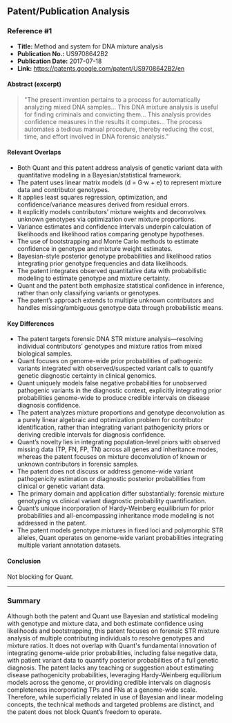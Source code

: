 ## Patent/Publication Analysis

### Reference #1

- **Title:** Method and system for DNA mixture analysis  
- **Publication No.:** US9708642B2  
- **Publication Date:** 2017-07-18  
- **Link:** https://patents.google.com/patent/US9708642B2/en  

#### Abstract (excerpt)

> "The present invention pertains to a process for automatically analyzing mixed DNA samples... This DNA mixture analysis is useful for finding criminals and convicting them... This analysis provides confidence measures in the results it computes... The process automates a tedious manual procedure, thereby reducing the cost, time, and effort involved in DNA forensic analysis."

#### Relevant Overlaps

- Both Quant and this patent address analysis of genetic variant data with quantitative modeling in a Bayesian/statistical framework.
- The patent uses linear matrix models (d = G·w + e) to represent mixture data and contributor genotypes.
- It applies least squares regression, optimization, and confidence/variance measures derived from residual errors.
- It explicitly models contributors’ mixture weights and deconvolves unknown genotypes via optimization over mixture proportions.
- Variance estimates and confidence intervals underpin calculation of likelihoods and likelihood ratios comparing genotype hypotheses.
- The use of bootstrapping and Monte Carlo methods to estimate confidence in genotype and mixture weight estimates.
- Bayesian-style posterior genotype probabilities and likelihood ratios integrating prior genotype frequencies and data likelihoods.
- The patent integrates observed quantitative data with probabilistic modeling to estimate genotype and mixture certainty.
- Quant and the patent both emphasize statistical confidence in inference, rather than only classifying variants or genotypes.
- The patent’s approach extends to multiple unknown contributors and handles missing/ambiguous genotype data through probabilistic means.

#### Key Differences

- The patent targets forensic DNA STR mixture analysis—resolving individual contributors’ genotypes and mixture ratios from mixed biological samples.
- Quant focuses on genome-wide prior probabilities of pathogenic variants integrated with observed/suspected variant calls to quantify genetic diagnostic certainty in clinical genomics.
- Quant uniquely models false negative probabilities for unobserved pathogenic variants in the diagnostic context, explicitly integrating prior probabilities genome-wide to produce credible intervals on disease diagnosis confidence.
- The patent analyzes mixture proportions and genotype deconvolution as a purely linear algebraic and optimization problem for contributor identification, rather than integrating variant pathogenicity priors or deriving credible intervals for diagnosis confidence.
- Quant’s novelty lies in integrating population-level priors with observed missing data (TP, FN, FP, TN) across all genes and inheritance modes, whereas the patent focuses on mixture deconvolution of known or unknown contributors in forensic samples.
- The patent does not discuss or address genome-wide variant pathogenicity estimation or diagnostic posterior probabilities from clinical or genetic variant data.
- The primary domain and application differ substantially: forensic mixture genotyping vs clinical variant diagnostic probability quantification.
- Quant’s unique incorporation of Hardy-Weinberg equilibrium for prior probabilities and all-encompassing inheritance mode modeling is not addressed in the patent.
- The patent models genotype mixtures in fixed loci and polymorphic STR alleles, Quant operates on genome-wide variant probabilities integrating multiple variant annotation datasets.

#### Conclusion

Not blocking for Quant.

---

### Summary

Although both the patent and Quant use Bayesian and statistical modeling with genotype and mixture data, and both estimate confidence using likelihoods and bootstrapping, this patent focuses on forensic STR mixture analysis of multiple contributing individuals to resolve genotypes and mixture ratios. It does not overlap with Quant's fundamental innovation of integrating genome-wide prior probabilities, including false negative data, with patient variant data to quantify posterior probabilities of a full genetic diagnosis. The patent lacks any teaching or suggestion about estimating disease pathogenicity probabilities, leveraging Hardy-Weinberg equilibrium models across the genome, or providing credible intervals on diagnosis completeness incorporating TPs and FNs at a genome-wide scale. Therefore, while superficially related in use of Bayesian and linear modeling concepts, the technical methods and targeted problems are distinct, and the patent does not block Quant’s freedom to operate.
